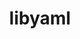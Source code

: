 ---
title: "libyaml"
layout: cache
categories: [package, develop]
meta: {"compilers": ["apple-clang@16.0.0", "gcc@10.5.0", "gcc@11.1.0", "gcc@11.4.0", "gcc@12.4.0", "gcc@13.2.0", "gcc@13.3.0", "gcc@7.5.0", "intel-oneapi-compilers@2024.1.0", "intel-oneapi-compilers@2025.1.0"], "num_specs": 73, "num_specs_by_stack": {"aws-pcluster-neoverse_v1": 6, "aws-pcluster-x86_64_v4": 12, "build_systems": 5, "data-vis-sdk": 5, "developer-tools-aarch64-linux-gnu": 5, "developer-tools-darwin": 4, "developer-tools-x86_64_v3-linux-gnu": 5, "e4s": 9, "e4s-neoverse-v2": 5, "e4s-oneapi": 7, "e4s-rocm-external": 4, "hep": 5, "ml-darwin-aarch64-mps": 4, "ml-linux-aarch64-cpu": 5, "ml-linux-aarch64-cuda": 5, "ml-linux-x86_64-cpu": 5, "ml-linux-x86_64-cuda": 5, "ml-linux-x86_64-rocm": 5, "radiuss": 5, "root": 73}, "oss": ["amzn2", "centos7", "rhel8", "sequoia", "ubuntu18.04", "ubuntu20.04", "ubuntu22.04", "ubuntu24.04"], "platforms": ["darwin", "linux"], "stacks": ["aws-pcluster-neoverse_v1", "aws-pcluster-x86_64_v4", "build_systems", "data-vis-sdk", "developer-tools-aarch64-linux-gnu", "developer-tools-darwin", "developer-tools-x86_64_v3-linux-gnu", "e4s", "e4s-neoverse-v2", "e4s-oneapi", "e4s-rocm-external", "hep", "ml-darwin-aarch64-mps", "ml-linux-aarch64-cpu", "ml-linux-aarch64-cuda", "ml-linux-x86_64-cpu", "ml-linux-x86_64-cuda", "ml-linux-x86_64-rocm", "radiuss", "root"], "targets": ["aarch64", "neoverse_v1", "neoverse_v2", "x86_64_v3", "x86_64_v4"], "versions": ["0.1.7", "0.2.5"]}
spec_details: [{"compiler": "intel-oneapi-compilers@2024.1.0", "hash": "26egmylwosnzluk2txt2jdya675jhgjc", "os": "amzn2", "platform": "linux", "size": "-", "stacks": ["aws-pcluster-x86_64_v4", "root"], "target": "x86_64_v4", "variants": ["build_system=autotools"], "versions": ["0.2.5"]}, {"compiler": "gcc@13.3.0", "hash": "2k2gpfvgospenybd5od3fe6cpahg6dcs", "os": "rhel8", "platform": "linux", "size": "-", "stacks": ["developer-tools-aarch64-linux-gnu", "root"], "target": "aarch64", "variants": ["build_system=autotools"], "versions": ["0.2.5"]}, {"compiler": "gcc@11.4.0", "hash": "2ybuh4y4s7uwveztrwcebi4y6ct2d2zw", "os": "ubuntu22.04", "platform": "linux", "size": "-", "stacks": ["e4s", "root"], "target": "x86_64_v3", "variants": ["build_system=autotools"], "versions": ["0.1.7"]}, {"compiler": "gcc@12.4.0", "hash": "3wcz3loribgyobxr2vvlekpk7fav3lcs", "os": "amzn2", "platform": "linux", "size": "-", "stacks": ["aws-pcluster-neoverse_v1", "root"], "target": "neoverse_v1", "variants": ["build_system=autotools"], "versions": ["0.2.5"]}, {"compiler": "intel-oneapi-compilers@2024.1.0", "hash": "4a7q52fyjjnoxfci2i4bibltrgrlunwy", "os": "amzn2", "platform": "linux", "size": "-", "stacks": ["aws-pcluster-x86_64_v4", "root"], "target": "x86_64_v3", "variants": ["build_system=autotools"], "versions": ["0.2.5"]}, {"compiler": "gcc@7.5.0", "hash": "4epe5k3d4hq6g6yxwiffjb4aummijpos", "os": "ubuntu18.04", "platform": "linux", "size": "-", "stacks": ["build_systems", "radiuss", "root"], "target": "x86_64_v3", "variants": ["build_system=autotools"], "versions": ["0.2.5"]}, {"compiler": "gcc@13.2.0", "hash": "4t7xigyx7khrs47qd7jzyxox4e3yfgy5", "os": "ubuntu24.04", "platform": "linux", "size": "-", "stacks": ["ml-linux-x86_64-cpu", "ml-linux-x86_64-cuda", "ml-linux-x86_64-rocm", "root"], "target": "x86_64_v3", "variants": ["build_system=autotools"], "versions": ["0.2.5"]}, {"compiler": "gcc@11.4.0", "hash": "5j2i2szbpei6e5qmv6ioigfbggwlanxx", "os": "ubuntu22.04", "platform": "linux", "size": "-", "stacks": ["e4s", "root"], "target": "x86_64_v3", "variants": ["build_system=autotools"], "versions": ["0.1.7"]}, {"compiler": "gcc@13.2.0", "hash": "5jscih76nvx6eeqhplcty5u77p2bqpfi", "os": "ubuntu24.04", "platform": "linux", "size": "-", "stacks": ["ml-linux-aarch64-cpu", "ml-linux-aarch64-cuda", "root"], "target": "aarch64", "variants": ["build_system=autotools"], "versions": ["0.2.5"]}, {"compiler": "gcc@7.5.0", "hash": "62sxbnkqy6mijxqbvprxb4472moxokgu", "os": "ubuntu18.04", "platform": "linux", "size": "-", "stacks": ["build_systems", "radiuss", "root"], "target": "x86_64_v3", "variants": ["build_system=autotools"], "versions": ["0.2.5"]}, {"compiler": "gcc@12.4.0", "hash": "64jnrbsqapggtiko5vvggeum3cuq647d", "os": "amzn2", "platform": "linux", "size": "-", "stacks": ["aws-pcluster-neoverse_v1", "root"], "target": "neoverse_v1", "variants": ["build_system=autotools"], "versions": ["0.2.5"]}, {"compiler": "gcc@11.4.0", "hash": "6chd4fvzdn6v3s7kttskshmlmyae3qyd", "os": "ubuntu22.04", "platform": "linux", "size": "-", "stacks": ["e4s", "root"], "target": "x86_64_v3", "variants": ["build_system=autotools"], "versions": ["0.1.7"]}, {"compiler": "gcc@10.5.0", "hash": "7ub2vze5kahrbcrhy2jyihp7qqpajzal", "os": "centos7", "platform": "linux", "size": "-", "stacks": ["developer-tools-x86_64_v3-linux-gnu", "root"], "target": "x86_64_v3", "variants": ["build_system=autotools"], "versions": ["0.2.5"]}, {"compiler": "intel-oneapi-compilers@2025.1.0", "hash": "7vd6yyo6jmxsigbrghnpdohxvfwzwrth", "os": "ubuntu22.04", "platform": "linux", "size": "-", "stacks": ["e4s-oneapi", "root"], "target": "x86_64_v3", "variants": ["build_system=autotools"], "versions": ["0.2.5"]}, {"compiler": "gcc@7.5.0", "hash": "ad2fcvjbe25ahwhdsed6ajfd3fwd7orj", "os": "ubuntu18.04", "platform": "linux", "size": "-", "stacks": ["build_systems", "radiuss", "root"], "target": "x86_64_v3", "variants": ["build_system=autotools"], "versions": ["0.2.5"]}, {"compiler": "apple-clang@16.0.0", "hash": "aurj2wep75kkitd4j2j4orqt4oyratsb", "os": "sequoia", "platform": "darwin", "size": "-", "stacks": ["developer-tools-darwin", "ml-darwin-aarch64-mps", "root"], "target": "aarch64", "variants": ["build_system=autotools"], "versions": ["0.2.5"]}, {"compiler": "gcc@13.2.0", "hash": "avb52f4mklkiitj5r5lx2pw7vmkqxlbh", "os": "ubuntu24.04", "platform": "linux", "size": "-", "stacks": ["ml-linux-x86_64-cpu", "ml-linux-x86_64-cuda", "ml-linux-x86_64-rocm", "root"], "target": "x86_64_v3", "variants": ["build_system=autotools"], "versions": ["0.2.5"]}, {"compiler": "gcc@7.5.0", "hash": "aze2ob3jxdaftapjluzqzf7dl6ywux55", "os": "ubuntu18.04", "platform": "linux", "size": "-", "stacks": ["build_systems", "radiuss", "root"], "target": "x86_64_v3", "variants": ["build_system=autotools"], "versions": ["0.2.5"]}, {"compiler": "intel-oneapi-compilers@2024.1.0", "hash": "babyspbihf7krlxbbzqdesagciize7m4", "os": "amzn2", "platform": "linux", "size": "-", "stacks": ["aws-pcluster-x86_64_v4", "root"], "target": "x86_64_v3", "variants": ["build_system=autotools"], "versions": ["0.2.5"]}, {"compiler": "intel-oneapi-compilers@2025.1.0", "hash": "bny3cdabknuu4spzurcqog2ilp3nxu37", "os": "ubuntu22.04", "platform": "linux", "size": "-", "stacks": ["e4s-oneapi", "root"], "target": "x86_64_v3", "variants": ["build_system=autotools"], "versions": ["0.2.5"]}, {"compiler": "gcc@10.5.0", "hash": "bo52mx6hlk6bwjwyqhvo2sz5yoid3e76", "os": "centos7", "platform": "linux", "size": "-", "stacks": ["developer-tools-x86_64_v3-linux-gnu", "root"], "target": "x86_64_v3", "variants": ["build_system=autotools"], "versions": ["0.2.5"]}, {"compiler": "intel-oneapi-compilers@2024.1.0", "hash": "bojintc5ev53befo4nvst2k2pvau5lvv", "os": "amzn2", "platform": "linux", "size": "-", "stacks": ["aws-pcluster-x86_64_v4", "root"], "target": "x86_64_v4", "variants": ["build_system=autotools"], "versions": ["0.2.5"]}, {"compiler": "gcc@11.4.0", "hash": "coqlm4jacltus5ycd4sgvxxctzyvwgzn", "os": "ubuntu22.04", "platform": "linux", "size": "-", "stacks": ["e4s-neoverse-v2", "root"], "target": "neoverse_v2", "variants": ["build_system=autotools"], "versions": ["0.2.5"]}, {"compiler": "intel-oneapi-compilers@2024.1.0", "hash": "db6gwwlmwifr2znv5mvwkhcri4qbyg2i", "os": "amzn2", "platform": "linux", "size": "-", "stacks": ["aws-pcluster-x86_64_v4", "root"], "target": "x86_64_v4", "variants": ["build_system=autotools"], "versions": ["0.2.5"]}, {"compiler": "intel-oneapi-compilers@2025.1.0", "hash": "dflhkxxx4f5vgtynv5bz7wkpqni665ir", "os": "ubuntu22.04", "platform": "linux", "size": "-", "stacks": ["e4s-oneapi", "root"], "target": "x86_64_v3", "variants": ["build_system=autotools"], "versions": ["0.2.5"]}, {"compiler": "gcc@11.4.0", "hash": "doo6x6ung5dmxzqgr3putyct2urazj67", "os": "ubuntu22.04", "platform": "linux", "size": "-", "stacks": ["e4s", "root"], "target": "x86_64_v3", "variants": ["build_system=autotools"], "versions": ["0.1.7"]}, {"compiler": "gcc@11.4.0", "hash": "eac3c23b63wpineqnhanjvjbubztez3v", "os": "ubuntu22.04", "platform": "linux", "size": "-", "stacks": ["e4s-neoverse-v2", "root"], "target": "neoverse_v2", "variants": ["build_system=autotools"], "versions": ["0.2.5"]}, {"compiler": "intel-oneapi-compilers@2024.1.0", "hash": "ekkp3whf6b55ey4b3552zxryjsagcwpy", "os": "amzn2", "platform": "linux", "size": "-", "stacks": ["aws-pcluster-x86_64_v4", "root"], "target": "x86_64_v3", "variants": ["build_system=autotools"], "versions": ["0.2.5"]}, {"compiler": "gcc@11.4.0", "hash": "eo3hwywtvmwonk6f3ucc4i5dmjt3ohfg", "os": "ubuntu22.04", "platform": "linux", "size": "-", "stacks": ["e4s", "e4s-rocm-external", "hep", "root"], "target": "x86_64_v3", "variants": ["build_system=autotools"], "versions": ["0.2.5"]}, {"compiler": "gcc@10.5.0", "hash": "fiwholvbj25lpfgi4pz4nkhofkjoq4bw", "os": "centos7", "platform": "linux", "size": "-", "stacks": ["developer-tools-x86_64_v3-linux-gnu", "root"], "target": "x86_64_v3", "variants": ["build_system=autotools"], "versions": ["0.2.5"]}, {"compiler": "gcc@11.1.0", "hash": "fkmj6bulfifjr37opllffeatsoepyq4j", "os": "ubuntu20.04", "platform": "linux", "size": "-", "stacks": ["data-vis-sdk", "root"], "target": "x86_64_v3", "variants": ["build_system=autotools"], "versions": ["0.2.5"]}, {"compiler": "gcc@13.3.0", "hash": "fttgmqenlnf7oth7mmxdxb4zqfqpojru", "os": "rhel8", "platform": "linux", "size": "-", "stacks": ["developer-tools-aarch64-linux-gnu", "root"], "target": "aarch64", "variants": ["build_system=autotools"], "versions": ["0.2.5"]}, {"compiler": "gcc@13.2.0", "hash": "go6koi34eab26oj2rcalnudjv5n5q2kg", "os": "ubuntu24.04", "platform": "linux", "size": "-", "stacks": ["ml-linux-x86_64-cpu", "ml-linux-x86_64-cuda", "ml-linux-x86_64-rocm", "root"], "target": "x86_64_v3", "variants": ["build_system=autotools"], "versions": ["0.2.5"]}, {"compiler": "apple-clang@16.0.0", "hash": "hv53rvmwiqy7nwtcslq4dh3jqzijimul", "os": "sequoia", "platform": "darwin", "size": "-", "stacks": ["developer-tools-darwin", "ml-darwin-aarch64-mps", "root"], "target": "aarch64", "variants": ["build_system=autotools"], "versions": ["0.2.5"]}, {"compiler": "apple-clang@16.0.0", "hash": "i2kxhj35dglruvtcmrpwqyvjjmb4oj2x", "os": "sequoia", "platform": "darwin", "size": "-", "stacks": ["developer-tools-darwin", "ml-darwin-aarch64-mps", "root"], "target": "aarch64", "variants": ["build_system=autotools"], "versions": ["0.2.5"]}, {"compiler": "intel-oneapi-compilers@2025.1.0", "hash": "i7ka3vsvwz5tblo5rx3mkmq2wbx2pwl3", "os": "ubuntu22.04", "platform": "linux", "size": "-", "stacks": ["e4s-oneapi", "root"], "target": "x86_64_v3", "variants": ["build_system=autotools"], "versions": ["0.2.5"]}, {"compiler": "gcc@11.1.0", "hash": "ijmfrokjaam52lmcxbpephlhaos2dafo", "os": "ubuntu20.04", "platform": "linux", "size": "-", "stacks": ["data-vis-sdk", "root"], "target": "x86_64_v3", "variants": ["build_system=autotools"], "versions": ["0.2.5"]}, {"compiler": "gcc@13.2.0", "hash": "irbssnajk5jkqry5gj2kdlf5b47zlfnf", "os": "ubuntu24.04", "platform": "linux", "size": "-", "stacks": ["ml-linux-aarch64-cpu", "ml-linux-aarch64-cuda", "root"], "target": "aarch64", "variants": ["build_system=autotools"], "versions": ["0.2.5"]}, {"compiler": "gcc@11.1.0", "hash": "jcsiclmewlwk4zpfss4zbzebhfzm5fgc", "os": "ubuntu20.04", "platform": "linux", "size": "-", "stacks": ["data-vis-sdk", "root"], "target": "x86_64_v3", "variants": ["build_system=autotools"], "versions": ["0.2.5"]}, {"compiler": "intel-oneapi-compilers@2024.1.0", "hash": "jndwaaeg2sh5jhiqc2f2wlmnms3evkr7", "os": "amzn2", "platform": "linux", "size": "-", "stacks": ["aws-pcluster-x86_64_v4", "root"], "target": "x86_64_v4", "variants": ["build_system=autotools"], "versions": ["0.2.5"]}, {"compiler": "gcc@11.4.0", "hash": "jxaxsdzponanawzepkghgvguxscqi2gm", "os": "ubuntu22.04", "platform": "linux", "size": "-", "stacks": ["e4s", "e4s-rocm-external", "hep", "root"], "target": "x86_64_v3", "variants": ["build_system=autotools"], "versions": ["0.2.5"]}, {"compiler": "gcc@13.2.0", "hash": "kc326rn3hcyfo2slmdfdbgqe25ylxiqe", "os": "ubuntu24.04", "platform": "linux", "size": "-", "stacks": ["ml-linux-aarch64-cpu", "ml-linux-aarch64-cuda", "root"], "target": "aarch64", "variants": ["build_system=autotools"], "versions": ["0.2.5"]}, {"compiler": "intel-oneapi-compilers@2024.1.0", "hash": "kjzdnkvfvh7v7dploot46eqxxwxefhg6", "os": "amzn2", "platform": "linux", "size": "-", "stacks": ["aws-pcluster-x86_64_v4", "root"], "target": "x86_64_v3", "variants": ["build_system=autotools"], "versions": ["0.2.5"]}, {"compiler": "gcc@12.4.0", "hash": "kwfxlypm5mfh6corxeuvzg5f6427hwfe", "os": "amzn2", "platform": "linux", "size": "-", "stacks": ["aws-pcluster-neoverse_v1", "root"], "target": "neoverse_v1", "variants": ["build_system=autotools"], "versions": ["0.2.5"]}, {"compiler": "gcc@11.4.0", "hash": "l7vioejo4blhr5f7sulf2f4jyc7g6rnw", "os": "ubuntu22.04", "platform": "linux", "size": "-", "stacks": ["e4s", "e4s-rocm-external", "hep", "root"], "target": "x86_64_v3", "variants": ["build_system=autotools"], "versions": ["0.2.5"]}, {"compiler": "gcc@11.4.0", "hash": "ldagxq22tzbelcq3uxhnmhrj5uj37fbd", "os": "ubuntu22.04", "platform": "linux", "size": "-", "stacks": ["e4s-neoverse-v2", "root"], "target": "neoverse_v2", "variants": ["build_system=autotools"], "versions": ["0.2.5"]}, {"compiler": "gcc@13.2.0", "hash": "lhsqd3aru6e5iuv7ol4diljnyxnys6aa", "os": "ubuntu24.04", "platform": "linux", "size": "-", "stacks": ["ml-linux-aarch64-cpu", "ml-linux-aarch64-cuda", "root"], "target": "aarch64", "variants": ["build_system=autotools"], "versions": ["0.2.5"]}, {"compiler": "gcc@13.2.0", "hash": "lptasfyxsiazzdmktv5ifxxjj6r5dj7p", "os": "ubuntu24.04", "platform": "linux", "size": "-", "stacks": ["ml-linux-aarch64-cpu", "ml-linux-aarch64-cuda", "root"], "target": "aarch64", "variants": ["build_system=autotools"], "versions": ["0.2.5"]}, {"compiler": "intel-oneapi-compilers@2024.1.0", "hash": "lvlsng7y6z4vwrzvp2lhiq3ecosbtzdt", "os": "amzn2", "platform": "linux", "size": "-", "stacks": ["aws-pcluster-x86_64_v4", "root"], "target": "x86_64_v3", "variants": ["build_system=autotools"], "versions": ["0.2.5"]}, {"compiler": "intel-oneapi-compilers@2025.1.0", "hash": "mmw52ow4kfx4n6unhjslfw3h7664ihut", "os": "ubuntu22.04", "platform": "linux", "size": "-", "stacks": ["e4s-oneapi", "root"], "target": "x86_64_v3", "variants": ["build_system=autotools"], "versions": ["0.2.5"]}, {"compiler": "intel-oneapi-compilers@2024.1.0", "hash": "mooaarbpx6r4xh2ztg6n4ssxnjgmo4c3", "os": "amzn2", "platform": "linux", "size": "-", "stacks": ["aws-pcluster-x86_64_v4", "root"], "target": "x86_64_v3", "variants": ["build_system=autotools"], "versions": ["0.2.5"]}, {"compiler": "gcc@12.4.0", "hash": "nj2zqiyrrvfv2z7qzep6iror34y3y55t", "os": "amzn2", "platform": "linux", "size": "-", "stacks": ["aws-pcluster-neoverse_v1", "root"], "target": "neoverse_v1", "variants": ["build_system=autotools"], "versions": ["0.2.5"]}, {"compiler": "gcc@13.3.0", "hash": "oowsmdoolhbb3t72ieazafy6qektghwq", "os": "rhel8", "platform": "linux", "size": "-", "stacks": ["developer-tools-aarch64-linux-gnu", "root"], "target": "aarch64", "variants": ["build_system=autotools"], "versions": ["0.2.5"]}, {"compiler": "gcc@11.1.0", "hash": "oxaw4uwxmhkht7jp4oisxswxxg6dziba", "os": "ubuntu20.04", "platform": "linux", "size": "-", "stacks": ["data-vis-sdk", "root"], "target": "x86_64_v3", "variants": ["build_system=autotools"], "versions": ["0.2.5"]}, {"compiler": "gcc@13.2.0", "hash": "p7ihll2n23inqrowiuz7cl24g4jsfmg6", "os": "ubuntu24.04", "platform": "linux", "size": "-", "stacks": ["ml-linux-x86_64-cpu", "ml-linux-x86_64-cuda", "ml-linux-x86_64-rocm", "root"], "target": "x86_64_v3", "variants": ["build_system=autotools"], "versions": ["0.2.5"]}, {"compiler": "apple-clang@16.0.0", "hash": "prgnwheh7wclc6kscsuld4gvq3fay7ws", "os": "sequoia", "platform": "darwin", "size": "-", "stacks": ["developer-tools-darwin", "ml-darwin-aarch64-mps", "root"], "target": "aarch64", "variants": ["build_system=autotools"], "versions": ["0.2.5"]}, {"compiler": "gcc@11.4.0", "hash": "put6wun2yldult4cjn4ao3bzhhqaiqi7", "os": "ubuntu22.04", "platform": "linux", "size": "-", "stacks": ["e4s", "e4s-rocm-external", "hep", "root"], "target": "x86_64_v3", "variants": ["build_system=autotools"], "versions": ["0.2.5"]}, {"compiler": "gcc@12.4.0", "hash": "r5xrn7xjrlynnvdzdhz4jzrxa2mfgwrj", "os": "amzn2", "platform": "linux", "size": "-", "stacks": ["aws-pcluster-neoverse_v1", "root"], "target": "neoverse_v1", "variants": ["build_system=autotools"], "versions": ["0.2.5"]}, {"compiler": "gcc@12.4.0", "hash": "rbt2e2r7qopuhzkf3a6c6cu7eu5rkty4", "os": "amzn2", "platform": "linux", "size": "-", "stacks": ["aws-pcluster-neoverse_v1", "root"], "target": "neoverse_v1", "variants": ["build_system=autotools"], "versions": ["0.2.5"]}, {"compiler": "intel-oneapi-compilers@2025.1.0", "hash": "rrla6ukczgm6bfah3sijuoh6fwqocrgy", "os": "ubuntu22.04", "platform": "linux", "size": "-", "stacks": ["e4s-oneapi", "root"], "target": "x86_64_v3", "variants": ["build_system=autotools"], "versions": ["0.2.5"]}, {"compiler": "intel-oneapi-compilers@2024.1.0", "hash": "ses6tn7brmd6kztjurg4cibah2ptto3v", "os": "amzn2", "platform": "linux", "size": "-", "stacks": ["aws-pcluster-x86_64_v4", "root"], "target": "x86_64_v4", "variants": ["build_system=autotools"], "versions": ["0.2.5"]}, {"compiler": "gcc@7.5.0", "hash": "snqhvjaw5cok5y3qnhm3lpw7q5ciek76", "os": "ubuntu18.04", "platform": "linux", "size": "-", "stacks": ["build_systems", "radiuss", "root"], "target": "x86_64_v3", "variants": ["build_system=autotools"], "versions": ["0.2.5"]}, {"compiler": "gcc@13.3.0", "hash": "tcfq44fkil5ucx3fqmsyx2fgj5q37cdq", "os": "rhel8", "platform": "linux", "size": "-", "stacks": ["developer-tools-aarch64-linux-gnu", "root"], "target": "aarch64", "variants": ["build_system=autotools"], "versions": ["0.2.5"]}, {"compiler": "intel-oneapi-compilers@2024.1.0", "hash": "tncfdhtvhzmt3gjojmaki6pf3m2k77gm", "os": "amzn2", "platform": "linux", "size": "-", "stacks": ["aws-pcluster-x86_64_v4", "root"], "target": "x86_64_v4", "variants": ["build_system=autotools"], "versions": ["0.2.5"]}, {"compiler": "gcc@10.5.0", "hash": "ts2tm7ru6iknhbt7yq4nyk2lrw7npgy7", "os": "centos7", "platform": "linux", "size": "-", "stacks": ["developer-tools-x86_64_v3-linux-gnu", "root"], "target": "x86_64_v3", "variants": ["build_system=autotools"], "versions": ["0.2.5"]}, {"compiler": "intel-oneapi-compilers@2025.1.0", "hash": "vt6rkz4ynr3npeqpakfqvpx6cf37lnxc", "os": "ubuntu22.04", "platform": "linux", "size": "-", "stacks": ["e4s-oneapi", "root"], "target": "x86_64_v3", "variants": ["build_system=autotools"], "versions": ["0.2.5"]}, {"compiler": "gcc@11.4.0", "hash": "w75cgj6wzszjxdsybwu52en4fmgsouae", "os": "ubuntu22.04", "platform": "linux", "size": "-", "stacks": ["e4s-neoverse-v2", "root"], "target": "neoverse_v2", "variants": ["build_system=autotools"], "versions": ["0.2.5"]}, {"compiler": "gcc@11.4.0", "hash": "wotxb36l6nivnbcfrf5yjc2nudtdjmvn", "os": "ubuntu22.04", "platform": "linux", "size": "-", "stacks": ["e4s", "hep", "root"], "target": "x86_64_v3", "variants": ["build_system=autotools"], "versions": ["0.2.5"]}, {"compiler": "gcc@13.2.0", "hash": "xex6r2ifkc2zq7vaxc5i22quovxbjusr", "os": "ubuntu24.04", "platform": "linux", "size": "-", "stacks": ["ml-linux-x86_64-cpu", "ml-linux-x86_64-cuda", "ml-linux-x86_64-rocm", "root"], "target": "x86_64_v3", "variants": ["build_system=autotools"], "versions": ["0.2.5"]}, {"compiler": "gcc@13.3.0", "hash": "xpah6sqgeh2ook4ok7ec7tzidph2n3te", "os": "rhel8", "platform": "linux", "size": "-", "stacks": ["developer-tools-aarch64-linux-gnu", "root"], "target": "aarch64", "variants": ["build_system=autotools"], "versions": ["0.2.5"]}, {"compiler": "gcc@11.1.0", "hash": "xrydhjoeuuokzg2oeago6342xstid24d", "os": "ubuntu20.04", "platform": "linux", "size": "-", "stacks": ["data-vis-sdk", "root"], "target": "x86_64_v3", "variants": ["build_system=autotools"], "versions": ["0.2.5"]}, {"compiler": "gcc@11.4.0", "hash": "ysyefj2fvhsaf3zbpu5zy62ajawtemup", "os": "ubuntu22.04", "platform": "linux", "size": "-", "stacks": ["e4s-neoverse-v2", "root"], "target": "neoverse_v2", "variants": ["build_system=autotools"], "versions": ["0.2.5"]}, {"compiler": "gcc@10.5.0", "hash": "zclvt2cnopokd2354wyxblbxm3zdnztc", "os": "centos7", "platform": "linux", "size": "-", "stacks": ["developer-tools-x86_64_v3-linux-gnu", "root"], "target": "x86_64_v3", "variants": ["build_system=autotools"], "versions": ["0.2.5"]}]
---